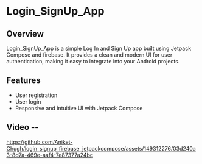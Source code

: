 # Login_SignUp_App

## Overview
Login_SignUp_App is a simple Log In and Sign Up app built using Jetpack Compose and firebase. It provides a clean and modern UI for user authentication, making it easy to integrate into your Android projects.

## Features
- User registration
- User login
- Responsive and intuitive UI with Jetpack Compose

## Video --

https://github.com/Aniket-Chugh/login_signup_firebase_jetpackcompose/assets/149312276/03d240a3-8d7a-469e-aaf4-7e87377a24bc


